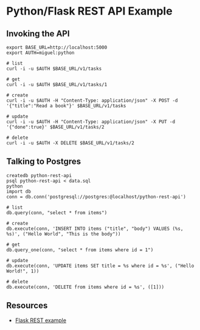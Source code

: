 # Python/Flask REST API Example

## Invoking the API

```
export BASE_URL=http://localhost:5000
export AUTH=miguel:python

# list
curl -i -u $AUTH $BASE_URL/v1/tasks

# get
curl -i -u $AUTH $BASE_URL/v1/tasks/1

# create
curl -i -u $AUTH -H "Content-Type: application/json" -X POST -d '{"title":"Read a book"}' $BASE_URL/v1/tasks

# update
curl -i -u $AUTH -H "Content-Type: application/json" -X PUT -d '{"done":true}' $BASE_URL/v1/tasks/2

# delete
curl -i -u $AUTH -X DELETE $BASE_URL/v1/tasks/2
```

## Talking to Postgres

```
createdb python-rest-api
psql python-rest-api < data.sql
python
import db
conn = db.conn('postgresql://postgres:@localhost/python-rest-api')

# list
db.query(conn, "select * from items")

# create
db.execute(conn, 'INSERT INTO items ("title", "body") VALUES (%s, %s)', ("Hello World", "This is the body"))

# get
db.query_one(conn, "select * from items where id = 1")

# update
db.execute(conn, 'UPDATE items SET title = %s where id = %s', ("Hello World!", 1))

# delete
db.execute(conn, 'DELETE from items where id = %s', ([1]))
```

## Resources

* [Flask REST example](https://gist.github.com/miguelgrinberg/5614326)
